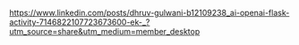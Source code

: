 https://www.linkedin.com/posts/dhruv-gulwani-b12109238_ai-openai-flask-activity-7146822107723673600-ek-_?utm_source=share&utm_medium=member_desktop
